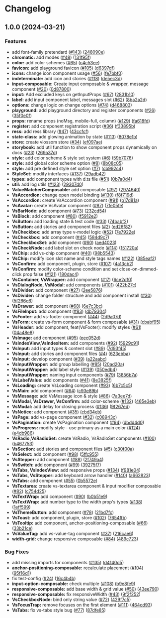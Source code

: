 # Changelog

## 1.0.0 (2024-03-21)


### Features

* add font-family pretendard ([#143](https://github.com/seaneez/vlossom/issues/143)) ([248090e](https://github.com/seaneez/vlossom/commit/248090e39f813ad3ce1a2597622da39bc07cdf0f))
* **chromatic:** add modes ([#48](https://github.com/seaneez/vlossom/issues/48)) ([131f95f](https://github.com/seaneez/vlossom/commit/131f95f8cee1bb34d4b1917d40a3a78cf931e90e))
* **color:** add color schemes ([#65](https://github.com/seaneez/vlossom/issues/65)) ([c4c53ee](https://github.com/seaneez/vlossom/commit/c4c53ee05c6716e9b0e8c5bf659ac4e0da798d76))
* **favicon:** add playground favicon ([#105](https://github.com/seaneez/vlossom/issues/105)) ([d6397df](https://github.com/seaneez/vlossom/commit/d6397dfa5b99e6a6a83cfd1bd525706ed9af242f))
* **icons:** change icon component usage ([#56](https://github.com/seaneez/vlossom/issues/56)) ([fe7bbf0](https://github.com/seaneez/vlossom/commit/fe7bbf07b0eac9c3d5d79090ad246e3ef4a55ac2))
* **indeterminate:** add icon and stories ([#118](https://github.com/seaneez/vlossom/issues/118)) ([de5ec3d](https://github.com/seaneez/vlossom/commit/de5ec3d84b1438d950b292e3f3b83fd4a7e3f430))
* **input-composable:** Create input composable & wrapper, message component ([#20](https://github.com/seaneez/vlossom/issues/20)) ([0d87800](https://github.com/seaneez/vlossom/commit/0d87800f896c90cec7c87644d253fb4356678cd8))
* **input:** Add excluded keys on getInputProps ([#67](https://github.com/seaneez/vlossom/issues/67)) ([2831b10](https://github.com/seaneez/vlossom/commit/2831b100b598d2d69b0704dd023afa4c08b929d6))
* **label:** add input component label, messages slot ([#62](https://github.com/seaneez/vlossom/issues/62)) ([8ba2a2d](https://github.com/seaneez/vlossom/commit/8ba2a2d41dc77a9e31bf8b8e1718ef952f5472e7))
* **options:** change logic on change options ([#74](https://github.com/seaneez/vlossom/issues/74)) ([d468803](https://github.com/seaneez/vlossom/commit/d4688031d774e52128d57f6716825c20c728190a))
* **playground:** add playground directory and register components ([#26](https://github.com/seaneez/vlossom/issues/26)) ([35f0e0f](https://github.com/seaneez/vlossom/commit/35f0e0fdfbe97413f873e9c13fdb999cee95c3ef))
* **props:** rename props (noMsg, mobile-full, column) ([#129](https://github.com/seaneez/vlossom/issues/129)) ([fa618fd](https://github.com/seaneez/vlossom/commit/fa618fd83ad6c5f5b2d37e522e37b95cee549dc1))
* **register:** add component registration script ([#36](https://github.com/seaneez/vlossom/issues/36)) ([f33895b](https://github.com/seaneez/vlossom/commit/f33895b975b7193867ca55ee74a47e16caca52a2))
* **ress:** add ress library ([#47](https://github.com/seaneez/vlossom/issues/47)) ([43ccfcf](https://github.com/seaneez/vlossom/commit/43ccfcff8a7fe0ef929c9fe39861a6c6709f2416))
* **state-class:** add glowing animation by state ([#113](https://github.com/seaneez/vlossom/issues/113)) ([8078e1b](https://github.com/seaneez/vlossom/commit/8078e1b465fb4f241bcf13071aaeeffee14d947e))
* **store:** create vlossom store ([#34](https://github.com/seaneez/vlossom/issues/34)) ([ef097ae](https://github.com/seaneez/vlossom/commit/ef097ae063b21dbecce5aad3be0399cd21581a43))
* **storybook:** add util function to show component props dynamically on docs ([#23](https://github.com/seaneez/vlossom/issues/23)) ([269a37d](https://github.com/seaneez/vlossom/commit/269a37ddf8e841614406e23012294ff7fc065662))
* **style:** add color scheme & style set system ([#6](https://github.com/seaneez/vlossom/issues/6)) ([59b7076](https://github.com/seaneez/vlossom/commit/59b70762dc214ae6cf3346303ed3f009f0f47337))
* **style:** add global color scheme option ([#8](https://github.com/seaneez/vlossom/issues/8)) ([8b08c05](https://github.com/seaneez/vlossom/commit/8b08c0509e2255765afcbb55bf84347cd36d3c55))
* **style:** add pre defined style set option ([#7](https://github.com/seaneez/vlossom/issues/7)) ([cb992c4](https://github.com/seaneez/vlossom/commit/cb992c48b649412350e63ff24fc3cb9a95a5890e))
* **StyleSet:** modify interfaces ([#137](https://github.com/seaneez/vlossom/issues/137)) ([29adb42](https://github.com/seaneez/vlossom/commit/29adb421ceacb967f5085d5b4830dc8d35dbfddb))
* **types:** add component types with d.ts file ([#51](https://github.com/seaneez/vlossom/issues/51)) ([0b7a0d4](https://github.com/seaneez/vlossom/commit/0b7a0d41aa05bff8532170cf3682ee8e8ce3614e))
* **util:** add log utils ([#123](https://github.com/seaneez/vlossom/issues/123)) ([29307d0](https://github.com/seaneez/vlossom/commit/29307d0eb521d234aa10503ad18cac7bfd857f92))
* **ValueMatcherComposable:** add composable ([#97](https://github.com/seaneez/vlossom/issues/97)) ([2974640](https://github.com/seaneez/vlossom/commit/297464022541cc09521b1fb8a8dd1d36924f15fd))
* **VsAccordion:** change open model binding ([#130](https://github.com/seaneez/vlossom/issues/130)) ([f8f719d](https://github.com/seaneez/vlossom/commit/f8f719dd2c8da84846c83699ffc36859cb05e213))
* **VsAccordion:** create VsAccordion component ([#91](https://github.com/seaneez/vlossom/issues/91)) ([b17d81a](https://github.com/seaneez/vlossom/commit/b17d81a82ca1976df2a89ba4ae13711d3a9b9881))
* **VsAvatar:** create VsAvatar component ([#87](https://github.com/seaneez/vlossom/issues/87)) ([7fe05fe](https://github.com/seaneez/vlossom/commit/7fe05fe002f54ddb14745cc8acb124209254bf5d))
* **VsBarNode:** add component ([#73](https://github.com/seaneez/vlossom/issues/73)) ([232cd54](https://github.com/seaneez/vlossom/commit/232cd54557c69d9649c94d806a64fe7636257de0))
* **VsBlock:** add component ([#80](https://github.com/seaneez/vlossom/issues/80)) ([f5912e2](https://github.com/seaneez/vlossom/commit/f5912e20e1d56e85b5a81d0ccc00db160a6509e3))
* **VsButton:** add loading state & test code ([#33](https://github.com/seaneez/vlossom/issues/33)) ([74babf2](https://github.com/seaneez/vlossom/commit/74babf20b2fd8f8d36a14efb62fbc14464b0434e))
* **VsButton:** add stories and component files ([#2](https://github.com/seaneez/vlossom/issues/2)) ([ed26f82](https://github.com/seaneez/vlossom/commit/ed26f82c052d93a2119ec2d4425a0504dc0ca6b4))
* **VsCheckbox:** add array type v-model logic ([#52](https://github.com/seaneez/vlossom/issues/52)) ([7e7922e](https://github.com/seaneez/vlossom/commit/7e7922e1d2d643ef165895ffa92723c3881c206c))
* **VsCheckbox:** add component ([#45](https://github.com/seaneez/vlossom/issues/45)) ([584d9c7](https://github.com/seaneez/vlossom/commit/584d9c7fd0a1fa76b49063961cea8eae667c6fe9))
* **VsCheckboxSet:** add component ([#60](https://github.com/seaneez/vlossom/issues/60)) ([aed4023](https://github.com/seaneez/vlossom/commit/aed40235b029bf12ebd290c23c9d00c42a694eb2))
* **VsCheckNode:** add label slot on check node ([#114](https://github.com/seaneez/vlossom/issues/114)) ([151720a](https://github.com/seaneez/vlossom/commit/151720a6a316ed1bf158c1d958b49ef4ea0d646e))
* **VsChip:** add vs-chip component ([#40](https://github.com/seaneez/vlossom/issues/40)) ([98b5543](https://github.com/seaneez/vlossom/commit/98b5543ed14dab712442d1015f1a8d42e3f7b7ef))
* **VsChip:** modify icon slot name and style tags names ([#122](https://github.com/seaneez/vlossom/issues/122)) ([385eaf2](https://github.com/seaneez/vlossom/commit/385eaf25dcca9f06ca5e2c94e6af091d869af0d2))
* **VsConfirm:** add component, plugin, store ([#107](https://github.com/seaneez/vlossom/issues/107)) ([4a13cb2](https://github.com/seaneez/vlossom/commit/4a13cb2e4b97e6ef3e4142ea70d698d73f87c76a))
* **VsConfirm:** modify color-scheme condition and set close-on-dimmed-click prop false ([#121](https://github.com/seaneez/vlossom/issues/121)) ([180dac4](https://github.com/seaneez/vlossom/commit/180dac40077366c226c25f4a6cc70f6ff13cdfcc))
* **VsContainer, VsWrapper:** add component ([#17](https://github.com/seaneez/vlossom/issues/17)) ([6ce2df0](https://github.com/seaneez/vlossom/commit/6ce2df0702032135b34a8796dd64629c731e74ae))
* **VsDialogNode, VsModal:** add components ([#101](https://github.com/seaneez/vlossom/issues/101)) ([422b27c](https://github.com/seaneez/vlossom/commit/422b27cc31b719ba3cfeb350e93d656addcd286a))
* **VsDivider:** add component ([#27](https://github.com/seaneez/vlossom/issues/27)) ([2ee5876](https://github.com/seaneez/vlossom/commit/2ee5876e520f84a5188a1eb7e42a2471c3b8484c))
* **VsDivider:** change folder structure and add component install ([#30](https://github.com/seaneez/vlossom/issues/30)) ([5f266e6](https://github.com/seaneez/vlossom/commit/5f266e61615d8fac276750d37c503081a70b9a08))
* **VsDrawer:** add component ([#68](https://github.com/seaneez/vlossom/issues/68)) ([6e7c3bc](https://github.com/seaneez/vlossom/commit/6e7c3bc95d67935317e25918b802ac990e6490f3))
* **VsFileInput:** add component ([#83](https://github.com/seaneez/vlossom/issues/83)) ([db79304](https://github.com/seaneez/vlossom/commit/db79304f867fdf471d079dc423ca6d08734f94ad))
* **VsFooter:** add vs-footer component ([#44](https://github.com/seaneez/vlossom/issues/44)) ([2d9a07d](https://github.com/seaneez/vlossom/commit/2d9a07d15065ac875b863d056e42fa2f99442124))
* **VsForm:** create vs-form component & form composable ([#31](https://github.com/seaneez/vlossom/issues/31)) ([cbabf95](https://github.com/seaneez/vlossom/commit/cbabf953237d8bcbf9dbb0dc6ceccea00b1b66c9))
* **VsHeader:** add component, feat(VsFooter): modify styles ([#61](https://github.com/seaneez/vlossom/issues/61)) ([04a48e8](https://github.com/seaneez/vlossom/commit/04a48e8dfa2add7e32e22a9dd76d1ec95fc417e7))
* **VsImage:** add component ([#95](https://github.com/seaneez/vlossom/issues/95)) ([eec052d](https://github.com/seaneez/vlossom/commit/eec052dfe951de3655686e11882a24c10d58281f))
* **VsIndexView,VsIndexItem:** add components ([#92](https://github.com/seaneez/vlossom/issues/92)) ([5929c91](https://github.com/seaneez/vlossom/commit/5929c91bb11f261ec0f5062d342fef7e03df6880))
* **VsInput:** add input types & content slot ([#89](https://github.com/seaneez/vlossom/issues/89)) ([7d93f45](https://github.com/seaneez/vlossom/commit/7d93f45487063c33249e6c650e4b7f6827dc3234))
* **VsInput:** add stories and component files ([#4](https://github.com/seaneez/vlossom/issues/4)) ([623ebba](https://github.com/seaneez/vlossom/commit/623ebba3684122089db3f1c9dab385aab6e37e39))
* **VsInput:** develop component ([#39](https://github.com/seaneez/vlossom/issues/39)) ([a22aabc](https://github.com/seaneez/vlossom/commit/a22aabc308132bbbb59505b86ee3d2b15e54825a))
* **VsInputWrapper:** add group labelling ([#85](https://github.com/seaneez/vlossom/issues/85)) ([20ad20a](https://github.com/seaneez/vlossom/commit/20ad20a311c9aca376c14edef864ddf3dd4a40c7))
* **VsInputWrapper:** add label style ([#139](https://github.com/seaneez/vlossom/issues/139)) ([050edb4](https://github.com/seaneez/vlossom/commit/050edb435e773453e2ceb953710ea94f75b284f0))
* **VsInputWrapper:** naming input components ([#79](https://github.com/seaneez/vlossom/issues/79)) ([3856b7a](https://github.com/seaneez/vlossom/commit/3856b7a8158adfcfd9e0d0d91b270f18a8168cfe))
* **VsLabelValue:** add components ([#41](https://github.com/seaneez/vlossom/issues/41)) ([8e3825f](https://github.com/seaneez/vlossom/commit/8e3825f8345d4ce5b457b3a1244ea466a0318b66))
* **VsLoading:** create VsLoading component ([#93](https://github.com/seaneez/vlossom/issues/93)) ([6b7c5c5](https://github.com/seaneez/vlossom/commit/6b7c5c567e29537c77a973e36311bcf06e122fe4))
* **VsMain:** add component ([#64](https://github.com/seaneez/vlossom/issues/64)) ([c93e89b](https://github.com/seaneez/vlossom/commit/c93e89ba319536e24a2825f170025a35280be32c))
* **VsMessage:** add VsMessage icon & style ([#86](https://github.com/seaneez/vlossom/issues/86)) ([7a3ee7d](https://github.com/seaneez/vlossom/commit/7a3ee7df51b8e2e9d7f1bf211fc638e4cf6d9f23))
* **VsModal, VsDrawer, VsConfirm:** add color-scheme ([#132](https://github.com/seaneez/vlossom/issues/132)) ([465e3eb](https://github.com/seaneez/vlossom/commit/465e3eb20e7ead32bb9ba881dcd24396100e595a))
* **VsModal:** add delay for closing process ([#136](https://github.com/seaneez/vlossom/issues/136)) ([9f267ed](https://github.com/seaneez/vlossom/commit/9f267ed279db8903ad45c656b5b8be42214d988d))
* **VsNotice:** add component ([#35](https://github.com/seaneez/vlossom/issues/35)) ([cbd34eb](https://github.com/seaneez/vlossom/commit/cbd34eb4442841d3608e9a9e75d7059ea51d40a4))
* **VsPage:** add vs-page component ([#32](https://github.com/seaneez/vlossom/issues/32)) ([c08943c](https://github.com/seaneez/vlossom/commit/c08943ccf2f0690f912129a95eef1b85b72fac43))
* **VsPagination:** create VsPagination component ([#94](https://github.com/seaneez/vlossom/issues/94)) ([dbdd4d0](https://github.com/seaneez/vlossom/commit/dbdd4d0a6bcc5595583de36a8dd689b291899bb8))
* **VsProgress:** modify style - use primary as a main color ([#124](https://github.com/seaneez/vlossom/issues/124)) ([e4db986](https://github.com/seaneez/vlossom/commit/e4db986da47bbf6f19e32d2654ec4c1dd993b451))
* **VsRadio,VsRadioSet:** create VsRadio, VsRadioSet components ([#100](https://github.com/seaneez/vlossom/issues/100)) ([b467753](https://github.com/seaneez/vlossom/commit/b46775378f8c597cd0b49820aac22e7ce606c503))
* **VsSection:** add stories and component files ([#5](https://github.com/seaneez/vlossom/issues/5)) ([c30f00a](https://github.com/seaneez/vlossom/commit/c30f00a36ffac2ac57f39d9b3159d5ea9d49a8ab))
* **VsSelect:** add component ([#98](https://github.com/seaneez/vlossom/issues/98)) ([5ffc955](https://github.com/seaneez/vlossom/commit/5ffc955fb6cdf95aae96f132b4ab720206b9f823))
* **VsStepper:** add component ([#88](https://github.com/seaneez/vlossom/issues/88)) ([2f749a4](https://github.com/seaneez/vlossom/commit/2f749a41781739429796545020856d6148a7f004))
* **VsSwitch:** add component ([#99](https://github.com/seaneez/vlossom/issues/99)) ([39275f7](https://github.com/seaneez/vlossom/commit/39275f7397a71b5eca4f1aa0eacf6a58672612d5))
* **VsTabs, VsIndexView:** add responsive props ([#134](https://github.com/seaneez/vlossom/issues/134)) ([f981e04](https://github.com/seaneez/vlossom/commit/f981e04fdd554714c7ede2e322a5bb337b96d516))
* **VsTabs, VsStepper:** add keyboard arrow handler ([#140](https://github.com/seaneez/vlossom/issues/140)) ([a662823](https://github.com/seaneez/vlossom/commit/a662823f66a8b6e37dc17f052804aa9cde33a63f))
* **VsTabs:** add component ([#55](https://github.com/seaneez/vlossom/issues/55)) ([0b5572e](https://github.com/seaneez/vlossom/commit/0b5572e851ece78ba4e458a81245f89871eeee10))
* **VsTextarea:** create vs-textarea component & input modifier composable ([#82](https://github.com/seaneez/vlossom/issues/82)) ([c754d25](https://github.com/seaneez/vlossom/commit/c754d253cb9999b18fdb7278dbb0e02d441497b8))
* **VsTextWrap:** add component ([#90](https://github.com/seaneez/vlossom/issues/90)) ([b0b51e9](https://github.com/seaneez/vlossom/commit/b0b51e900686907bd6d0907a7f74034e0e2338e7))
* **VsTextWrap:** add number type to the width prop's types ([#138](https://github.com/seaneez/vlossom/issues/138)) ([1eff599](https://github.com/seaneez/vlossom/commit/1eff5992805089340438c8b1e406ec0e80bd03e5))
* **VsThemeButton:** add component ([#78](https://github.com/seaneez/vlossom/issues/78)) ([21bd7fc](https://github.com/seaneez/vlossom/commit/21bd7fc6dcaf5e34fcf3e6bdf8a36b2327040c0a))
* **VsToast:** add component, plugin, store ([#102](https://github.com/seaneez/vlossom/issues/102)) ([7654ffb](https://github.com/seaneez/vlossom/commit/7654ffb3727aaf7bdd0a4cc1f8d433c2a063cfd0))
* **VsTooltip:** add component, anchor-positioning-composable ([#66](https://github.com/seaneez/vlossom/issues/66)) ([33b21ce](https://github.com/seaneez/vlossom/commit/33b21cee007689b6a2308af55eaaefa96b7373b5))
* **VsValueTag:** add vs-value-tag component ([#37](https://github.com/seaneez/vlossom/issues/37)) ([216cae6](https://github.com/seaneez/vlossom/commit/216cae6f5e208c5b60414c8c472a7aa0ce096e99))
* **width-grid:** change responsive composable ([#84](https://github.com/seaneez/vlossom/issues/84)) ([489c723](https://github.com/seaneez/vlossom/commit/489c723f093d5926f8cce1bfaf9723c2dba64bad))


### Bug Fixes

* add missing imports for components ([#135](https://github.com/seaneez/vlossom/issues/135)) ([d4140d5](https://github.com/seaneez/vlossom/commit/d4140d548de32fbb4b7b374bc5e75efa0055536b))
* **anchor-positioning-composable:** recalculate placement ([#104](https://github.com/seaneez/vlossom/issues/104)) ([95f16d1](https://github.com/seaneez/vlossom/commit/95f16d1b1f42f37d23e5b8aef1345bdfa1b8cb1c))
* fix test-config ([#24](https://github.com/seaneez/vlossom/issues/24)) ([16c4b4b](https://github.com/seaneez/vlossom/commit/16c4b4b02d351f6f62253cf3b84e6b3c39c35f13))
* **input-option-composable:** check multiple ([#108](https://github.com/seaneez/vlossom/issues/108)) ([b9e8fe9](https://github.com/seaneez/vlossom/commit/b9e8fe9f4624a3169001a05958477a36283ba0d0))
* **responsive-composable:** add base width & grid value ([#50](https://github.com/seaneez/vlossom/issues/50)) ([43ee790](https://github.com/seaneez/vlossom/commit/43ee79014330eb64922b8d532620d3bcb8874d7d))
* **responsive-composable:** fix responsiveWidth ([#43](https://github.com/seaneez/vlossom/issues/43)) ([9f2f252](https://github.com/seaneez/vlossom/commit/9f2f2520684895e084764c4016a670b9dd4dca24))
* **VsCheckboxNode:** bind only string value ([#72](https://github.com/seaneez/vlossom/issues/72)) ([429f7c5](https://github.com/seaneez/vlossom/commit/429f7c553977bbb9c77a25bc1e3fd1a9825442f4))
* **VsFocusTrap:** remove focuses on the first element ([#111](https://github.com/seaneez/vlossom/issues/111)) ([464cd93](https://github.com/seaneez/vlossom/commit/464cd93c3251a63fee6ed22c7400a5cd256c4756))
* **VsTabs:** fix vs-tabs style bug ([#77](https://github.com/seaneez/vlossom/issues/77)) ([87dfe85](https://github.com/seaneez/vlossom/commit/87dfe85cb43e54452f48ca40dfaa42cc676cb2c6))
